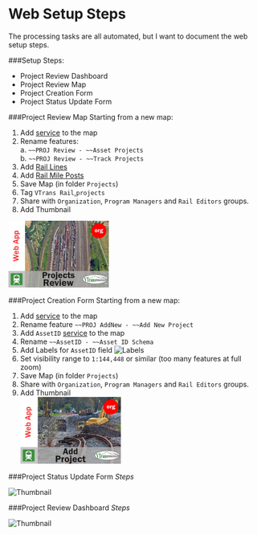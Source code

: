 Web Setup Steps
===============

The processing tasks are all automated, but I want to document the web setup steps.

###Setup Steps:
- Project Review Dashboard 
- Project Review Map 
- Project Creation Form 
- Project Status Update Form 

###Project Review Map
Starting from a new map:
1. Add [service](http://vtransmap01.aot.state.vt.us/arcgis/rest/services/Rail/PROJ_Review/FeatureServer) to the map
2. Rename features:  
  a. `~~PROJ Review - ~~Asset Projects`  
  b. `~~PROJ Review - ~~Track Projects`  
3. Add [Rail Lines](http://vtransmap01.aot.state.vt.us/arcgis/rest/services/Rail/Rail_Lines/MapServer)
4. Add [Rail Mile Posts](http://vtransmap01.aot.state.vt.us/arcgis/rest/services/Rail/Rail_MilePosts/MapServer)
5. Save Map (in folder `Projects`)
6. Tag `VTrans Rail`,`projects`
7. Share with `Organization`, `Program Managers` and `Rail Editors` groups.
8. Add Thumbnail   

![Thumbnail](https://raw.githubusercontent.com/VTrans-Rail/Project-Web-GIS/master/img/PROJ_Review.png)

###Project Creation Form
Starting from a new map:
1. Add [service](http://vtransmap01.aot.state.vt.us/arcgis/rest/services/Rail/PROJ_AddNew/FeatureServer) to the map
2. Rename feature `~~PROJ AddNew - ~~Add New Project`
3. Add `AssetID` [service](http://vtransmap01.aot.state.vt.us/arcgis/rest/services/Rail/AssetID/FeatureServer/0) to the map
4. Rename `~~AssetID - ~~Asset ID Schema`
5. Add Labels for `AssetID` field 
![Labels]()
6. Set visibility range to `1:144,448` or similar (too many features at full zoom)
7. Save Map (in folder `Projects`)
8. Share with `Organization`, `Program Managers` and `Rail Editors` groups.
8. Add Thumbnail   
![Thumbnail](https://raw.githubusercontent.com/VTrans-Rail/Project-Web-GIS/master/img/PROJ_Add.png)


###Project Status Update Form
_Steps_

![Thumbnail]()

###Project Review Dashboard
_Steps_

![Thumbnail]()
